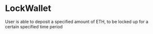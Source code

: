 # LockWallet
User is able to deposit a specified amount of ETH, to be locked up for a certain specified time period
